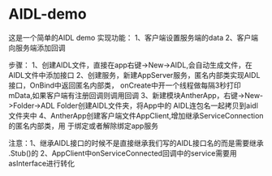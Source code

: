 # AIDL-demo
这是一个简单的AIDL demo 实现功能： 
1、客户端设置服务端的data 
2、客户端向服务端添加回调

步骤：
1、创建AIDL文件，直接在app右键->New->AIDL,会自动生成文件，在AIDL文件中添加接口
2、创建服务，新建AppServer服务，匿名内部类实现AIDL接口，OnBind中返回匿名内部类，
   onCreate中开一个线程做每隔3秒打印mData,如果客户端有注册回调则调用回调
3、新建模块AntherApp，右键->New->Folder->ADL Folder创建AIDL文件夹，将App中的
   AIDL连包名一起拷贝到aidl文件夹中
4、AntherApp创建客户端文件AppClient,增加继承ServiceConnection的匿名内部类，用
   于绑定或者解除绑定app服务

注意：1、继承AIDL接口的时候不是直接继承我们写的AIDL接口名的而是需要继承  .Stub()的
     2、AppClient中onServiceConnected回调中的service需要用asInterface进行转化